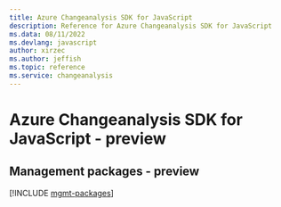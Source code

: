 ```yaml
---
title: Azure Changeanalysis SDK for JavaScript
description: Reference for Azure Changeanalysis SDK for JavaScript
ms.data: 08/11/2022
ms.devlang: javascript
author: xirzec
ms.author: jeffish
ms.topic: reference
ms.service: changeanalysis
---
```

# Azure Changeanalysis SDK for JavaScript - preview

## Management packages - preview
[!INCLUDE [mgmt-packages](changeanalysis-mgmt-index.md)]
